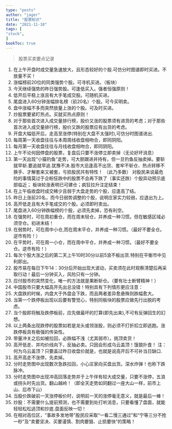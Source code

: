 ```yaml
---
type: "posts"
author: "jager"
title: "股票知识"
date: "2021-11-18"
tags: [
"stock",
]
bookToc: true
---
```


> 股票买卖要点记录

<!--more-->

1. 在上午开盘时成交量急速放大，且形态较好的个股.可仿分时图谱即时买进。不放量不买！
2. 涨幅榜前20位的同类强势个股。可寻机买进。（板块）
3. 今天继续强势的昨日强势股。可逢低买入。强者恒强原则！
4. 低开后平稳上涨且有大手笔成交股。可随机买进。
5. 尾盘进入60分钟涨幅排名榜（前20名）个股。可今买明卖。
6. 盘中涨幅不多而突然放量上涨的个股。可及时买进。
7. 炒股票要紧盯热点。买就买热点原则！
8. 对于那些首次进入成交量排行榜，股价又涨的股票须有进货的考虑；对于那些首次进入成交量排行榜，股价又跌的股票应有出货的考虑。
9. 开盘大幅低开后，走高至涨停(特别在大盘不太强时),可仿分时图谱进出.
10. 每周第一天收盘往往与本周周线收盘相吻合，即同阴阳。
11. 每月第一天收盘往往与月线收盘相吻合，即同阴阳。
12. 上午不论何因停盘的股票，复盘后只要不涨停立即卖掉（无论好坏消息）
13. 第一天出现“小猫钓鱼”走势，可大胆跟进并持有，但一旦钓鱼反抽卖掉。要斩就早斩.要追就早追.犹豫不决.股市大忌逢高不出货、套牢不斩仓、热点转移不换手、才解套来又被套，亏损股民共有特性！ （此乃多数） 对股民来说最危险的事情莫过于企盼狂跌中的股票不会再下跌了（事实还跌）个股异动预示底部临近； 板块轮涨表明已可建仓；疯狂拉升注定结束！
14. 在上午临收盘时成交稀少且弱于大盘走势的个股，应逢高了结。
15. 昨日上涨前20名，而今日弱势调整的个股，说明庄家实力较弱，应退出为上。
16. 高开低走且有大手笔成交的个股。必须即时卖出。
17. 尾盘进入60分钟跌幅榜的个股，必须先卖掉，恐有利空。
18. 在强势时，可在周初重仓，而在周末轻仓，并养成一种习惯。但在敏感区域必须空仓。初进末结！
19. 在弱势时，可在周中小仓,而在周末平仓，并养成一种习惯。（最好不要全仓。逆市有险！）
20. 在平势时，可在周一小仓，而在周中平仓，并养成一种习惯。（最好不要全仓。逆市有险！）
21. 每次个股大涨之后的第二天上午10时30分以前5浪不板出货.特别在平衡市中见利即出。
22. 股市易在每日下午14：30分后开始出现大波动，买卖须在此时观察清楚后再采取行动！最后一分钟买入，风险只有一分钟。
23. 应付股市的突然变化，唯一的方法就是果断斩仓。（要有壮士断臂精神！）
24. 中国股市只要大幅高开先出总没错！特别具有下列情形更应注意：
25. 大盘跌的时候，内盘大于外盘会下跌，而且两者差异愈悬殊则跌幅愈大。
26. 当第一个跌停板出现以后要有警觉心，特别同板块的股票应做先行出脱的考虑。
27. 当个股即将触及跌停板前，应先做最坏的打算(即先出来),不可有反弹回生的幻想。
28. 以上两条出现跌停的股票如若是龙头或领涨股，则必须不打折扣立即逃跑。涨跌停板具有极强的传染性。
29. 带量冲关之后如被拉回，必跌幅不浅（尤其弱市）。挑顶卖货！
30. 高开低走、并均价线向下，反抽必卖。只因会形成乌云盖顶！饿狼扑食！
注：何为乌云盖顶？只要盖过昨日收盘价就是，也就是说高开后不可补当日缺口.
31. 高开高走不涨停，先卖掉。
32. 分时走势图中出现数次急跌拉回，小心庄家向买盘出货。深水炸弹！也称下跌脉冲。
33. 分时走势图中出现冲高回落走势并于上午伴有较大成交量，只要不涨停，五浪或拐头时先出货。翻山越岭！（即全天走势如同翻过一座大山一样，前市上山、后市下山）
34. 当股价跌破前一天涨停板价时，说明前一天的涨停毫无意义，就是最后一棒！
35. 炒股：不需要什么提前预测，也不需要到处打听消息，只要看懂了盘面，就能轻轻松松逃顶和抄底.盘面反映一切！
36. 在相对高位区，“事故多发地带”股民应采取“一看二慢三通过”和“宁等三分不抢一秒”及“卖要坚决、买要谨慎、割肉要狠、止损要快”的策略！